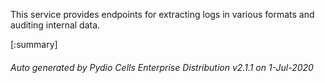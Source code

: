 






This service provides endpoints for extracting logs in various formats and auditing internal data.

[:summary]

###### Auto generated by Pydio Cells Enterprise Distribution v2.1.1 on 1-Jul-2020
